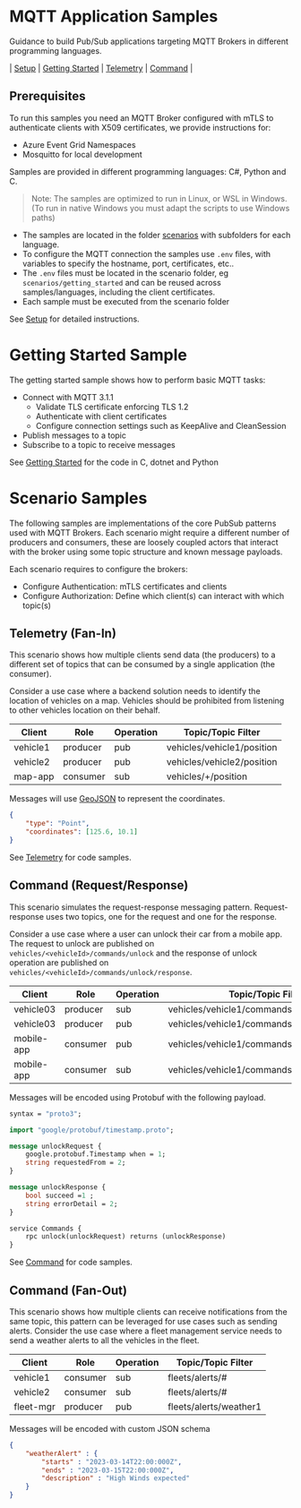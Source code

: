 # MQTT Application Samples

Guidance to build Pub/Sub applications targeting MQTT Brokers in different programming languages.

| [Setup](./Setup.md) | [Getting Started](./scenarios/getting_started/) | [Telemetry](./scenarios/telemetry/) | [Command](./scenarios/command/) |

## Prerequisites

To run this samples you need an MQTT Broker configured with mTLS to authenticate clients with X509 certificates, we provide instructions for:

- Azure Event Grid Namespaces 
- Mosquitto for local development

Samples are provided in different programming languages: C#, Python and C.

> Note: The samples are optimized to run in Linux, or WSL in Windows. (To run in native Windows you must adapt the scripts to use Windows paths)

- The samples are located in the folder [scenarios](./scenarios/) with subfolders for each language.
- To configure the MQTT connection the samples use `.env` files, with variables to specify the hostname, port, certificates, etc.. 
- The `.env` files must be located in the scenario folder, eg `scenarios/getting_started` and can be reused across samples/languages, including the client certificates.
- Each sample must be executed from the scenario folder

See [Setup](./Setup.md) for detailed instructions.

# Getting Started Sample

The getting started sample shows how to perform basic MQTT tasks:

- Connect with MQTT 3.1.1
  - Validate TLS certificate enforcing TLS 1.2
  - Authenticate with client certificates
  - Configure connection settings such as KeepAlive and CleanSession
- Publish messages to a topic
- Subscribe to a topic to receive messages

See [Getting Started](./scenarios/getting_started/) for the code in C, dotnet and Python

# Scenario Samples

The following samples are implementations of the core PubSub patterns used with MQTT Brokers. Each scenario might require a different number of producers and consumers, these are loosely coupled actors that interact with the broker using some topic structure and known message payloads.

Each scenario requires to configure the brokers:

- Configure Authentication: mTLS certificates and clients
- Configure Authorization: Define which client(s) can interact with which topic(s)

## Telemetry (Fan-In)

This scenario shows how multiple clients send data (the producers) to a different set of topics that can be consumed by a single application (the consumer).

Consider a use case where a backend solution needs to identify the location of vehicles on a map. Vehicles should be prohibited from listening to other vehicles location on their behalf.

|Client|Role|Operation|Topic/Topic Filter|
|------|----|---------|------------------|
|vehicle1|producer|pub|vehicles/vehicle1/position|
|vehicle2|producer|pub|vehicles/vehicle2/position|
|map-app|consumer|sub|vehicles/+/position|

Messages will use [GeoJSON](https://geojson.org) to represent the coordinates.

```json
{
    "type": "Point",
    "coordinates": [125.6, 10.1]
}
```

See [Telemetry](./scenarios/telemetry/) for code samples.

##  Command (Request/Response)

This scenario simulates the request-response messaging pattern. Request-response uses two topics, one for the request and one for the response.

Consider a use case where a user can unlock their car from a mobile app. The request to unlock are published on `vehicles/<vehicleId>/commands/unlock` and the response of unlock operation are published on `vehicles/<vehicleId>/commands/unlock/response`.

|Client|Role|Operation|Topic/Topic Filter|
|------|----|---------|------------------|
|vehicle03|producer|sub|vehicles/vehicle1/commands/unlock|
|vehicle03|producer|pub|vehicles/vehicle1/commands/unlock/response|
|mobile-app|consumer|pub|vehicles/vehicle1/commands/unlock|
|mobile-app|consumer|sub|vehicles/vehicle1/commands/unlock/response|

Messages will be encoded using Protobuf with the following payload.

```proto
syntax = "proto3";

import "google/protobuf/timestamp.proto";

message unlockRequest {
    google.protobuf.Timestamp when = 1;
    string requestedFrom = 2;
}

message unlockResponse {
    bool succeed =1 ;
    string errorDetail = 2;
}

service Commands {
	rpc unlock(unlockRequest) returns (unlockResponse)
}
```

See [Command](./scenarios/command/) for code samples.

## Command (Fan-Out)

This scenario shows how multiple clients can receive notifications from the same topic, this pattern can be leveraged for use cases such as sending alerts. Consider the use case where a fleet management service needs to send a weather alerts to all the vehicles in the fleet.

|Client|Role|Operation|Topic/Topic Filter|
|------|----|---------|------------------|
|vehicle1|consumer|sub|fleets/alerts/#|
|vehicle2|consumer|sub|fleets/alerts/#|
|fleet-mgr|producer|pub|fleets/alerts/weather1|

Messages will be encoded with custom JSON schema

```json
{
    "weatherAlert" : {
        "starts" : "2023-03-14T22:00:000Z",
        "ends" : "2023-03-15T22:00:000Z",
        "description" : "High Winds expected"
    }
}
```
